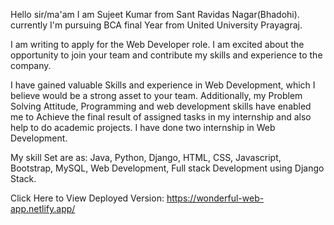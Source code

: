 Hello sir/ma'am
I am Sujeet Kumar from Sant Ravidas Nagar(Bhadohi). currently I'm pursuing BCA final Year from United University Prayagraj. 

I am writing to apply for the Web Developer role. I am excited about the opportunity to join your team and contribute my skills and experience to the company.

I have gained valuable Skills and experience in Web Development, which I believe would be a strong asset to your team. Additionally, my Problem Solving Attitude, Programming and web development skills have enabled me to Achieve the final result of assigned tasks in my internship and also help to do academic projects. I have done two internship in Web Development.

My skill Set are as:
    Java, Python, Django, HTML, CSS, Javascript, Bootstrap, MySQL,
    Web Development, Full stack Development using Django Stack.


Click Here to View Deployed Version: https://wonderful-web-app.netlify.app/


